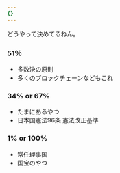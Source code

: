 ```yaml
---
{}
---
```

  

どうやって決めてるねん。

  

  

### 51％

- 多数決の原則
- 多くのブロックチェーンなどもこれ

  

### 34% or 67%

- たまにあるやつ
- 日本国憲法96条 憲法改正基準

  

### 1% or 100%

- 常任理事国
- 国宝のやつ